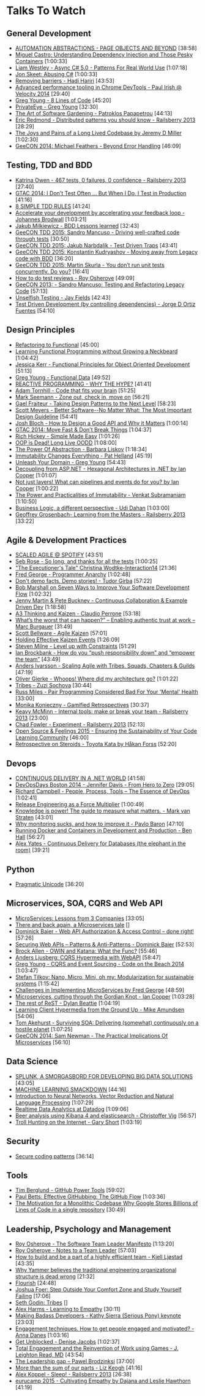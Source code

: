 # Talks To Watch

## General Development

- [AUTOMATION ABSTRACTIONS - PAGE OBJECTS AND BEYOND](https://vimeo.com/111214646)  [38:58]
- [Miguel Castro: Understanding Dependency Injection and Those Pesky Containers](http://vimeo.com/68390510)  [1:00:33]
- [Liam Westley - Async C# 5.0 - Patterns For Real World Use](http://vimeo.com/97337304)  [1:07:18]
- [Jon Skeet: Abusing C#](http://vimeo.com/68320506)  [1:00:33]
- [Removing barriers - Hadi Hariri](https://vimeo.com/131644347)  [43:53]
- [Advanced performance tooling in Chrome DevTools - Paul Irish @ Velocity 2014](https://www.youtube.com/watch?v=0xx_dkv9DEY)  [29:40]
- [Greg Young - 8 Lines of Code](http://www.infoq.com/presentations/8-lines-code-refactoring)  [45:20]
- [PrivateEye - Greg Young](https://vimeo.com/131637366)  [32:30]
- [The Art of Software Gardening - Patroklos Papapetrou](https://vimeo.com/131189624)  [44:13]
- [Eric Redmond - Distributed patterns you should know - Railsberry 2013](https://vimeo.com/68757697)  [28:29]
- [The Joys and Pains of a Long Lived Codebase by Jeremy D Miller](http://www.infoq.com/presentations/Lessons-Learned-Jeremy-Miller)  [1:02:30]
- [GeeCON 2014: Michael Feathers - Beyond Error Handling](https://vimeo.com/99668845)  [46:09]


## Testing, TDD and BDD
- [Katrina Owen - 467 tests, 0 failures, 0 confidence - Railsberry 2013](https://vimeo.com/68730418)  [27:40]
- [GTAC 2014: I Don't Test Often ... But When I Do, I Test in Production](https://www.youtube.com/watch?v=xkP70Zhhix4&list=PLSIUOFhnxEiDFckNDSjKWqOCtd8ksJrh4&index=8)  [41:16]
- [8 SIMPLE TDD RULES](https://vimeo.com/111091466)  [41:24]
- [Accelerate your development by accelerating your feedback loop - Johannes Brodwall](http://vimeo.com/105888938)  [1:03:21]
- [Jakub Milkiewicz - BDD Lessons learned](https://vimeo.com/120568065)  [32:43]
- [GeeCON TDD 2015: Sandro Mancuso - Driving well-crafted code through tests](https://vimeo.com/120567335)  [30:50]
- [GeeCON TDD 2015: Jakub Narbdalik - Test Driven Traps](https://vimeo.com/120572733)  [43:41]
- [GeeCON TDD 2015: Konstantin Kudryashov - Moving away from Legacy code with BDD](https://vimeo.com/120574455)  [36:20]
- [GeeCON TDD 2015: Martin Skurla - You don’t run unit tests concurrently. Do you?](https://vimeo.com/120581019)  [16:41]
- [How to do test reviews - Roy Osherove](https://vimeo.com/19431001)  [49:09]
- [GeeCON 2013: - Sandro Mancuso: Testing and Refactoring Legacy Code](https://vimeo.com/76472757)  [57:13]
- [Unselfish Testing - Jay Fields](https://www.youtube.com/watch?v=f9eu4mMOtN4)  [42:43]
- [Test Driven Development (by controlling dependencies) - Jorge D Ortiz Fuentes](https://www.youtube.com/watch?v=qYpURmZcCKs)  [54:10]

## Design Principles

- [Refactoring to Functional](https://vimeo.com/111506976)  [45:00]
- [Learning Functional Programming without Growing a Neckbeard](https://www.youtube.com/watch?v=OOvL6QAxRK4)  [1:04:42]
- [Jessica Kerr - Functional Principles for Object Oriented Development](https://www.youtube.com/watch?v=pMGY9ViIGNU)  [51:13]
- [Greg Young - Functional Data](https://vimeo.com/131636650)  [49:52]
- [REACTIVE PROGRAMMING - WHY THE HYPE?](https://vimeo.com/111000200)  [41:41]
- [Adam Tornhill - Code that fits your brain](http://vimeo.com/97471514)  [51:25]
- [Mark Seemann - Zone out, check in, move on](http://vimeo.com/97419151)  [56:21]
- [Gael Fraiteur - Taking Design Patterns to the Next Level](http://vimeo.com/97408213)  [58:23]
- [Scott Meyers - Better Software--No Matter What: The Most Important Design Guideline](http://vimeo.com/97349221)  [54:41]
- [Josh Bloch - How to Design a Good API and Why it Matters](https://www.youtube.com/watch?v=heh4OeB9A-c)  [1:00:14]
- [GTAC 2014: Move Fast & Don't Break Things](https://www.youtube.com/watch?v=j_JviA5nvS0)  [1:04:37]
- [Rich Hickey - Simple Made Easy](http://www.infoq.com/presentations/Simple-Made-Easy)  [1:01:26]
- [OOP is Dead! Long Live OODD](http://vimeo.com/77415896)  [1:08:00]
- [The Power Of Abstraction - Barbara Liskov](http://www.infoq.com/presentations/liskov-power-of-abstraction)  [1:18:34]
- [Immutability Changes Everything - Pat Helland](http://vimeo.com/52831373)  [45:19]
- [Unleash Your Domain - Greg Young](https://vimeo.com/19428577)  [54:43]
- [Decoupling from ASP.NET - Hexagonal Architectures in .NET by Ian Cooper](https://vimeo.com/113621145)  [1:01:07]
- [Not just layers! What can pipelines and events do for you? by Ian Cooper](https://vimeo.com/113584390)  [1:00:22]
- [The Power and Practicalities of Immutability - Venkat Subramaniam](https://vimeo.com/131635253)  [1:10:50]
- [Business Logic, a different perspective - Udi Dahan](https://vimeo.com/131757759)  [1:03:00]
- [Geoffrey Grosenbach- Learning from the Masters - Railsberry 2013](https://vimeo.com/69307235)  [33:22]


## Agile & Development Practices

- [SCALED AGILE @ SPOTIFY](https://vimeo.com/111131934)  [43:51]
- [Seb Rose - So long, and thanks for all the tests](http://vimeo.com/105861375)  [1:00:25]
- ["The Executioner's Tale" Christina Wodtke-Interaction14](https://vimeo.com/86392023)  [21:36]
- [Fred George - Programmer Anarchy](https://vimeo.com/43690647)  [1:02:48]
- [Don't demo facts. Demo stories! - Tudor Girba](https://vimeo.com/131632605)  [57:22]
- [Bob Marshall on Seven Ways to Improve Your Software Development Flow](https://vimeo.com/113216169)  [1:02:32]
- [Jenny Martin & Pete Buckney - Continuous Collaboration & Example Driven Dev](https://vimeo.com/111407675)  [1:18:58]
- [A3 Thinking and Kaizen - Claudio Perrone](https://vimeo.com/43185886)  [53:18]
- [What’s the worst that can happen?” – Enabling authentic trust at work – Marc Burgauer](https://vimeo.com/117576663)  [31:49]
- [Scott Bellware - Agile Kaizen](https://vimeo.com/97501372)  [57:01]
- [Holding Effective Kaizen Events](https://vimeo.com/104680961)  [1:26:09]
- [Steven Milne - Level up with Constraints](https://vimeo.com/76126272)  [51:29]
- [Ian Brockbank - How do you “push responsibility down” and “empower the team”](https://vimeo.com/76096772)  [43:49]
- [Anders Ivarsson - Scaling Agile with Tribes, Squads, Chapters & Guilds](https://vimeo.com/75917536)  [47:19]
- [Oliver Gierke - Whoops! Where did my architecture go?](https://vimeo.com/112516354)  [1:01:22]
- [Tribes - Zuzi Sochova](https://vimeo.com/122667894)  [30:44]
- [Russ Miles - Pair Programming Considered Bad For Your 'Mental' Health](https://vimeo.com/98730548)  [33:00]
- [Monika Konieczny - Gamified Retrospectives](https://vimeo.com/44327009)  [30:37]
- [Keavy McMinn - Internal tools: make or break your team - Railsberry 2013](https://vimeo.com/68762928)  [23:00]
- [Chad Fowler - Experiment - Railsberry 2013](https://vimeo.com/68686636)  [52:13]
- [Open Source & Feelings 2015 - Ensuring the Sustainability of Your Code Learning Community](https://www.youtube.com/watch?v=jYM8AnreZHQ)  [46:00]
- [Retrospective on Steroids - Toyota Kata by Håkan Forss](https://www.youtube.com/watch?v=-InKsQQY9Vk)  [52:20]

## Devops

- [CONTINUOUS DELIVERY IN A .NET WORLD](https://vimeo.com/111289719)  [41:58]
- [DevOpsDays Boston 2014 - Jennifer Davis - From Hero to Zero](https://vimeo.com/104252736)  [29:05]
- [Richard Campbell - People, Process, Tools – The Essence of DevOps](http://vimeo.com/97337256)  [1:02:41]
- [Release Engineering as a Force Multiplier](http://www.youtube.com/watch?v=7j0NDGJVROI)  [1:00:49]
- [Knowledge is power! The guide to measure what matters. - Mark van Straten](https://vimeo.com/131644108)  [43:01]
- [Why monitoring sucks, and how to improve it - Pavlo Baron](https://vimeo.com/131643292)  [47:10]
- [Running Docker and Containers in Development and Production - Ben Hall](https://vimeo.com/131639823)  [56:27]
- [Alex Yates - Continuous Delivery for Databases (the elephant in the room)](https://vimeo.com/129090957)   [39:21]

## Python

- [Pragmatic Unicode](http://nedbatchelder.com/text/unipain.html)  [36:20]

## Microservices, SOA, CQRS and Web API

- [MicroServices: Lessons from 3 Companies](https://vimeo.com/111627195)  [33:05]
- [There and back again, a Microservices tale](https://skillsmatter.com/skillscasts/6254-there-and-back-again-a-microservices-tale)  []
- [Dominick Baier - Web API Authorization & Access Control – done right!](http://vimeo.com/97337305)  [57:26]
- [Securing Web APIs – Patterns & Anti-Patterns - Dominick Baier](https://vimeo.com/131635255)  [52:53]
- [Brock Allen - OWIN and Katana: What the Func?](http://vimeo.com/97329189)  [55:46]
- [Anders Ljusberg: CQRS Hypermedia with WebAPI](http://vimeo.com/68320468)  [58:47]
- [Greg Young - CQRS and Event Sourcing - Code on the Beach 2014](https://www.youtube.com/watch?v=JHGkaShoyNs)  [1:03:47]
- [Stefan Tilkov: Nano, Micro, Mini, oh my: Modularization for sustainable systems](https://www.youtube.com/watch?v=HYiLzji7MuY)  [1:15:42]
- [Challenges in Implementing MicroServices by Fred George](https://www.youtube.com/watch?v=yPf5MfOZPY0)  [48:59]
- [Microservices, cutting through the Gordian Knot - Ian Cooper](https://vimeo.com/132194544)  [1:03:28]
- [The rest of ReST - Dylan Beattie](https://vimeo.com/131641615)  [1:04:19]
- [Learning Client Hypermedia from the Ground Up - Mike Amundsen](https://vimeo.com/131642790)  [54:06]
- [Tom Akehurst - Surviving SOA: Delivering (somewhat) continuously on a hostile planet](https://vimeo.com/119542461)  [1:07:25]
- [GeeCON 2014: Sam Newman - The Practical Implications Of Microservices](https://vimeo.com/99531595)  [56:10]

## Data Science

- [SPLUNK, A SMORGASBORD FOR DEVELOPING BIG DATA SOLUTIONS](https://vimeo.com/111111119)  [43:05]
- [MACHINE LEARNING SMACKDOWN](https://vimeo.com/111040772)  [44:16]
- [Introduction to Neural Networks, Vector Reduction and Natural Language Processing](https://www.youtube.com/watch?v=_ml5XQn-_SQ)  [1:07:29]
- [Realtime Data Analytics at Datadog](https://www.youtube.com/watch?v=49YOOw0WDl8)  [1:09:06]
- [Beer analysis using Kibana 4 and elasticsearch - Christoffer Vig](https://vimeo.com/132192253)  [56:57]
- [Troll Hunting on the Internet - Gary Short](https://vimeo.com/131643296)  [1:03:19]

## Security

- [Secure coding patterns](https://vimeo.com/110897723)  [36:14]

## Tools

- [Tim Berglund - GitHub Power Tools](http://vimeo.com/97473703)  [59:02]
- [Paul Betts: Effective GitHubbing: The GitHub Flow](http://vimeo.com/68378254)  [1:03:36]
- [The Motivation for a Monolithic Codebase Why Google Stores Billions of Lines of Code in  a single repository](https://www.youtube.com/watch?v=W71BTkUbdqE)  [30:49]

## Leadership, Psychology and Management

- [Roy Osherove - The Software Team Leader Manifesto](https://vimeo.com/43612918)  [1:13:20]
- [Roy Osherove - Notes to a Team Leader](https://vimeo.com/95208784)  [57:03]
- [How to build and be a part of a highly efficient team - Kjell Ljøstad](https://vimeo.com/131748093)  [43:35]
- [Why Yammer believes the traditional engineering organizational structure is dead wrong](https://www.youtube.com/watch?v=RsWZNaaic1k)  [21:32]
- [Flourish](https://vimeo.com/channels/thersa/26720639)  [24:48]
- [Joshua Foer: Step Outside Your Comfort Zone and Study Yourself Failing](https://vimeo.com/27067169)  [17:06]
- [Seth Godin: Tribes](https://vimeo.com/2090774)  []
- [Alex Harms - Learning to Empathy](https://www.youtube.com/watch?v=U15nkcSY2GI)  [30:11]
- [Making Badass Developers - Kathy Sierra (Serious Pony) keynote](https://www.youtube.com/watch?v=FKTxC9pl-WM)  [23:03]
- [Engagement techniques. How to get people engaged and motivated? - Anna Danes](https://vimeo.com/131641617)  [1:03:16]
- [Get Unblocked - Denise Jacobs](https://vimeo.com/131640717)  [1:02:37]
- [Total Engagement and the Reinvention of Work using Games - J. Leighton Read, MD](https://vimeo.com/43250464)  [43:54]
- [The Leadership gap – Pawel Brodzinksi](https://vimeo.com/115962902)  [37:00]
- [More than the sum of our parts - Liz Keogh](https://vimeo.com/114215546)  [41:16]
- [Alex Koppel - Sleep! - Railsberry 2013](https://vimeo.com/69311347)  [26:38]
- [eurucamp 2015 - Cultivating Empathy by Dajana and Leslie Hawthorn](https://www.youtube.com/watch?v=q17GKDnSAec)  [41:19]
